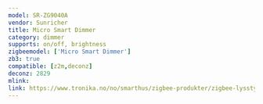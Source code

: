 ```yaml
---
model: SR-ZG9040A
vendor: Sunricher
title: Micro Smart Dimmer
category: dimmer
supports: on/off, brightness
zigbeemodel: ['Micro Smart Dimmer']
zb3: true
compatible: [z2m,deconz]
deconz: 2829
mlink: 
link: https://www.tronika.no/no/smarthus/zigbee-produkter/zigbee-lysstyring/dimmer-zg9040a.html
---
```

